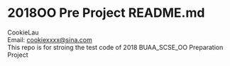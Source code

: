 # 2018OO Pre Project README.md  
CookieLau  
Email: cookiexxxx@sina.com  
This repo is for stroing the test code of 2018 BUAA_SCSE_OO Preparation Project   
